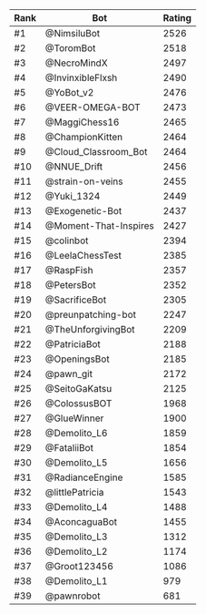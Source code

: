 Rank|Bot|Rating
---|---|---
#1|@NimsiluBot|2526
#2|@ToromBot|2518
#3|@NecroMindX|2497
#4|@InvinxibleFlxsh|2490
#5|@YoBot_v2|2476
#6|@VEER-OMEGA-BOT|2473
#7|@MaggiChess16|2465
#8|@ChampionKitten|2464
#9|@Cloud_Classroom_Bot|2464
#10|@NNUE_Drift|2456
#11|@strain-on-veins|2455
#12|@Yuki_1324|2449
#13|@Exogenetic-Bot|2437
#14|@Moment-That-Inspires|2427
#15|@colinbot|2394
#16|@LeelaChessTest|2385
#17|@RaspFish|2357
#18|@PetersBot|2352
#19|@SacrificeBot|2305
#20|@preunpatching-bot|2247
#21|@TheUnforgivingBot|2209
#22|@PatriciaBot|2188
#23|@OpeningsBot|2185
#24|@pawn_git|2172
#25|@SeitoGaKatsu|2125
#26|@ColossusBOT|1968
#27|@GlueWinner|1900
#28|@Demolito_L6|1859
#29|@FataliiBot|1854
#30|@Demolito_L5|1656
#31|@RadianceEngine|1585
#32|@littlePatricia|1543
#33|@Demolito_L4|1488
#34|@AconcaguaBot|1455
#35|@Demolito_L3|1312
#36|@Demolito_L2|1174
#37|@Groot123456|1086
#38|@Demolito_L1|979
#39|@pawnrobot|681
